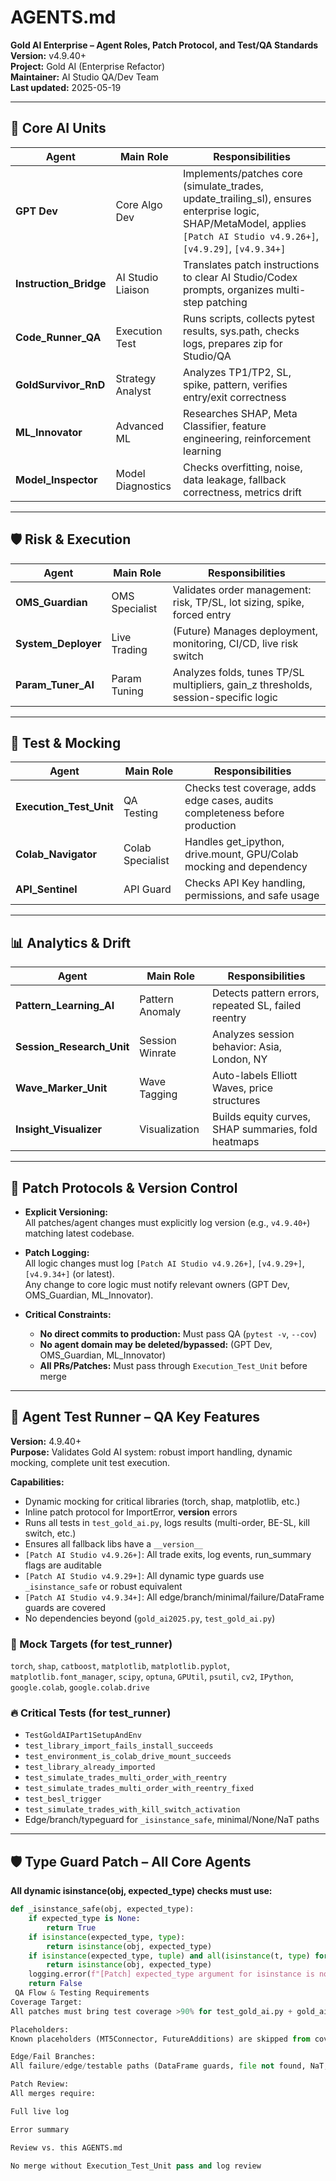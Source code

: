 # AGENTS.md

**Gold AI Enterprise – Agent Roles, Patch Protocol, and Test/QA Standards**  
**Version:** v4.9.40+  
**Project:** Gold AI (Enterprise Refactor)  
**Maintainer:** AI Studio QA/Dev Team  
**Last updated:** 2025-05-19

---

## 🧠 Core AI Units

| Agent                | Main Role           | Responsibilities                                                                                                                                                           |
|----------------------|--------------------|---------------------------------------------------------------------------------------------------------------------------------------------------------------------------|
| **GPT Dev**          | Core Algo Dev      | Implements/patches core (simulate_trades, update_trailing_sl), ensures enterprise logic, SHAP/MetaModel, applies `[Patch AI Studio v4.9.26+]`, `[v4.9.29]`, `[v4.9.34+]`  |
| **Instruction_Bridge** | AI Studio Liaison  | Translates patch instructions to clear AI Studio/Codex prompts, organizes multi-step patching                                                                              |
| **Code_Runner_QA**   | Execution Test     | Runs scripts, collects pytest results, sys.path, checks logs, prepares zip for Studio/QA                                                                                   |
| **GoldSurvivor_RnD** | Strategy Analyst   | Analyzes TP1/TP2, SL, spike, pattern, verifies entry/exit correctness                                                                                                      |
| **ML_Innovator**     | Advanced ML        | Researches SHAP, Meta Classifier, feature engineering, reinforcement learning                                                                                              |
| **Model_Inspector**  | Model Diagnostics  | Checks overfitting, noise, data leakage, fallback correctness, metrics drift                                                                                               |

---

## 🛡 Risk & Execution

| Agent              | Main Role        | Responsibilities                                                                                      |
|--------------------|-----------------|------------------------------------------------------------------------------------------------------|
| **OMS_Guardian**   | OMS Specialist  | Validates order management: risk, TP/SL, lot sizing, spike, forced entry                             |
| **System_Deployer**| Live Trading    | (Future) Manages deployment, monitoring, CI/CD, live risk switch                                     |
| **Param_Tuner_AI** | Param Tuning    | Analyzes folds, tunes TP/SL multipliers, gain_z thresholds, session-specific logic                   |

---

## 🧪 Test & Mocking

| Agent                 | Main Role        | Responsibilities                                                               |
|-----------------------|------------------|---------------------------------------------------------------------------------|
| **Execution_Test_Unit** | QA Testing      | Checks test coverage, adds edge cases, audits completeness before production    |
| **Colab_Navigator**     | Colab Specialist| Handles get_ipython, drive.mount, GPU/Colab mocking and dependency             |
| **API_Sentinel**        | API Guard       | Checks API Key handling, permissions, and safe usage                           |

---

## 📊 Analytics & Drift

| Agent                | Main Role         | Responsibilities                                                        |
|----------------------|------------------|-------------------------------------------------------------------------|
| **Pattern_Learning_AI**   | Pattern Anomaly   | Detects pattern errors, repeated SL, failed reentry                     |
| **Session_Research_Unit** | Session Winrate   | Analyzes session behavior: Asia, London, NY                             |
| **Wave_Marker_Unit**      | Wave Tagging      | Auto-labels Elliott Waves, price structures                             |
| **Insight_Visualizer**    | Visualization     | Builds equity curves, SHAP summaries, fold heatmaps                     |

---

## 🔁 Patch Protocols & Version Control

- **Explicit Versioning:**  
  All patches/agent changes must explicitly log version (e.g., `v4.9.40+`) matching latest codebase.

- **Patch Logging:**  
  All logic changes must log `[Patch AI Studio v4.9.26+]`, `[v4.9.29+]`, `[v4.9.34+]` (or latest).  
  Any change to core logic must notify relevant owners (GPT Dev, OMS_Guardian, ML_Innovator).

- **Critical Constraints:**  
    - **No direct commits to production:** Must pass QA (`pytest -v`, `--cov`)
    - **No agent domain may be deleted/bypassed:** (GPT Dev, OMS_Guardian, ML_Innovator)
    - **All PRs/Patches:** Must pass through `Execution_Test_Unit` before merge

---

## 🧩 Agent Test Runner – QA Key Features

**Version:** 4.9.40+  
**Purpose:** Validates Gold AI system: robust import handling, dynamic mocking, complete unit test execution.

**Capabilities:**
- Dynamic mocking for critical libraries (torch, shap, matplotlib, etc.)
- Inline patch protocol for ImportError, __version__ errors
- Runs all tests in `test_gold_ai.py`, logs results (multi-order, BE-SL, kill switch, etc.)
- Ensures all fallback libs have a `__version__`
- `[Patch AI Studio v4.9.26+]`: All trade exits, log events, run_summary flags are auditable
- `[Patch AI Studio v4.9.29+]`: All dynamic type guards use `_isinstance_safe` or robust equivalent
- `[Patch AI Studio v4.9.34+]`: All edge/branch/minimal/failure/DataFrame guards are covered
- No dependencies beyond (`gold_ai2025.py`, `test_gold_ai.py`)

### 🧪 Mock Targets (for test_runner)
`torch`, `shap`, `catboost`, `matplotlib`, `matplotlib.pyplot`, `matplotlib.font_manager`, `scipy`, `optuna`, `GPUtil`, `psutil`, `cv2`, `IPython`, `google.colab`, `google.colab.drive`

### 🔥 Critical Tests (for test_runner)
- `TestGoldAIPart1SetupAndEnv`
- `test_library_import_fails_install_succeeds`
- `test_environment_is_colab_drive_mount_succeeds`
- `test_library_already_imported`
- `test_simulate_trades_multi_order_with_reentry`
- `test_simulate_trades_multi_order_with_reentry_fixed`
- `test_besl_trigger`
- `test_simulate_trades_with_kill_switch_activation`
- Edge/branch/typeguard for `_isinstance_safe`, minimal/None/NaT paths

---

## 🛡 Type Guard Patch – All Core Agents

**All dynamic isinstance(obj, expected_type) checks must use:**
```python
def _isinstance_safe(obj, expected_type):
    if expected_type is None:
        return True
    if isinstance(expected_type, type):
        return isinstance(obj, expected_type)
    if isinstance(expected_type, tuple) and all(isinstance(t, type) for t in expected_type):
        return isinstance(obj, expected_type)
    logging.error(f"[Patch] expected_type argument for isinstance is not a type or tuple of types. Got: {expected_type!r}")
    return False
 QA Flow & Testing Requirements
Coverage Target:
All patches must bring test coverage >90% for test_gold_ai.py + gold_ai2025.py (excluding placeholders).

Placeholders:
Known placeholders (MT5Connector, FutureAdditions) are skipped from coverage.

Edge/Fail Branches:
All failure/edge/testable paths (DataFrame guards, file not found, NaT, type error) must be exercised by at least one test.

Patch Review:
All merges require:

Full live log

Error summary

Review vs. this AGENTS.md

No merge without Execution_Test_Unit pass and log review
